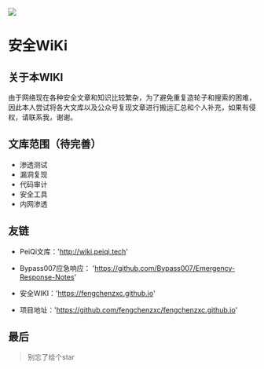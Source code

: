 ![](./background/caiqiewukong.png)

# 安全WiKi

## 关于本WIKI

由于网络现在各种安全文章和知识比较繁杂，为了避免重复造轮子和搜索的困难，因此本人尝试将各大文库以及公众号复现文章进行搬运汇总和个人补充，如果有侵权，请联系我，谢谢。

## 文库范围（待完善）

* 渗透测试
* 漏洞复现
* 代码审计
* 安全工具
* 内网渗透

## 友链

* PeiQi文库：'http://wiki.peiqi.tech'

* Bypass007应急响应： 'https://github.com/Bypass007/Emergency-Response-Notes'

* 安全WIKI：'https://fengchenzxc.github.io'

* 项目地址：'https://github.com/fengchenzxc/fengchenzxc.github.io'

## 最后

> 别忘了给个star
